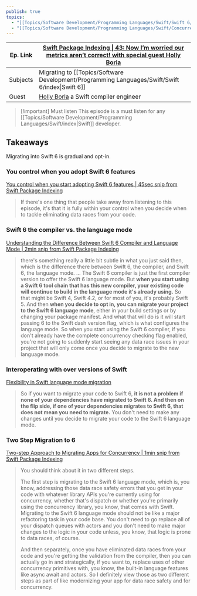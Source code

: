 ```yaml
---
publish: true
topics:
  - "[[Topics/Software Development/Programming Languages/Swift/Swift 6/index|Swift 6]]"
  - "[[Topics/Software Development/Programming Languages/Swift/Concurrency/index]]"
---
```


| Ep. Link | [Swift Package Indexing \| 43: Now I’m worried our metrics aren’t correct! with special guest Holly Borla](https://swiftpackageindexing.transistor.fm/episodes/43-now-i-m-worried-our-metrics-aren-t-correct-with-special-guest-holly-borla)<br> |
| -------- | ------------------------------------------------------------------------------------------------------------------------------------------------------------------------------------------------------------------------------------------------ |
| Subjects | Migrating to [[Topics/Software Development/Programming Languages/Swift/Swift 6/index\|Swift 6]]                                                                                                                                                  |
| Guest    | [Holly Borla](https://www.linkedin.com/in/hollyborla/) a Swift compiler engineer                                                                                                                                                                 |


> [!important] Must listen
> This episode is a must listen for any [[Topics/Software Development/Programming Languages/Swift/index|Swift]] developer.


## Takeaways

Migrating into Swift 6 is gradual and opt-in. 

### You control when you adopt Swift 6 features
[You control when you start adopting Swift 6 features | 45sec snip from Swift Package Indexing](https://share.snipd.com/snip/2eb87549-b402-402d-af4d-613dcfc323b4)
>If there's one thing that people take away from listening to this episode, it's that it is fully within your control when you decide when to tackle eliminating data races from your code.
### Swift 6 the compiler vs. the language mode
[Understanding the Difference Between Swift 6 Compiler and Language Mode | 2min snip from Swift Package Indexing](https://share.snipd.com/snip/bdc99ecb-de6b-47e7-8294-d4efdde4fed0)

>there's something really a little bit subtle in what you just said then, which is the difference there between Swift 6, the compiler, and Swift 6, the language mode. 
>...
>The Swift 6 compiler is just the first compiler version to offer the Swift 6 language mode. But **when you start using a Swift 6 tool chain that has this new compiler, your existing code will continue to build in the language mode it's already using.** So that might be Swift 4, Swift 4.2, or for most of you, it's probably Swift 5. And then **when you decide to opt in, you can migrate your project to the Swift 6 language mode**, either in your build settings or by changing your package manifest. And what that will do is it will start passing 6 to the Swift dash version flag, which is what configures the language mode. So when you start using the Swift 6 compiler, if you don't already have the complete concurrency checking flag enabled, you're not going to suddenly start seeing any data race issues in your project that will only come once you decide to migrate to the new language mode.

### Interoperating with over versions of Swift
[Flexibility in Swift language mode migration](https://share.snipd.com/post/9cf7293b-e14c-4623-89c8-6b4760fbd259) 

>So if you want to migrate your code to Swift 6, **it is not a problem if none of your dependencies have migrated to Swift 6. And then on the flip side, if one of your dependencies migrates to Swift 6, that does not mean you need to migrate.** You don't need to make any changes until you decide to migrate your code to the Swift 6 language mode.

### Two Step Migration to 6
[Two-step Approach to Migrating Apps for Concurrency | 1min snip from Swift Package Indexing](https://share.snipd.com/snip/6bcf7efd-3713-4364-b289-f906383ad36e)

>You should think about it in two different steps. 
>
>The first step is migrating to the Swift 6 language mode, which is, you know, addressing those data race safety errors that you get in your code with whatever library APIs you're currently using for concurrency, whether that's dispatch or whether you're primarily using the concurrency library, you know, that comes with Swift. Migrating to the Swift 6 language mode should not be like a major refactoring task in your code base. You don't need to go replace all of your dispatch queues with actors and you don't need to make major changes to the logic in your code unless, you know, that logic is prone to data races, of course. 
>
>And then separately, once you have eliminated data races from your code and you're getting the validation from the compiler, then you can actually go in and strategically, if you want to, replace uses of other concurrency primitives with, you know, the built-in language features like async await and actors. So I definitely view those as two different steps as part of like modernizing your app for data race safety and for concurrency.